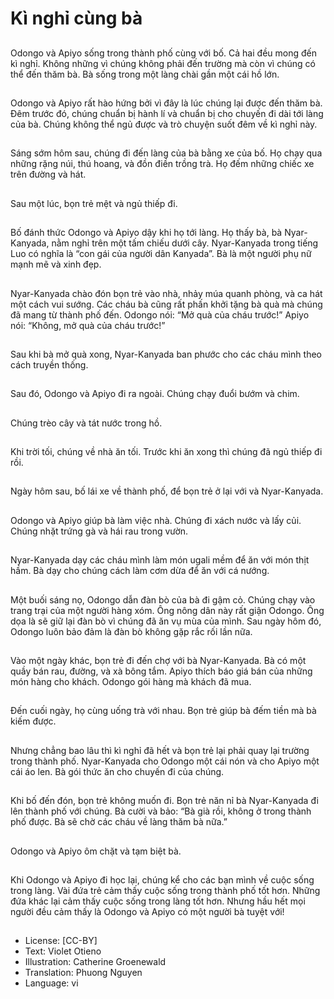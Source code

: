 # Kì nghỉ cùng bà

##
Odongo và Apiyo sống trong thành phố cùng với bố. Cả hai đều mong đến kì nghỉ. Không những vì chúng không phải đến trường mà còn vì chúng có thể đến thăm bà. Bà sống trong một làng chài gần một cái hồ lớn.

##
Odongo và Apiyo rất hào hứng bởi vì đây là lúc chúng lại được đến thăm bà. Đêm trước đó, chúng chuẩn bị hành lí và chuẩn bị cho chuyến đi dài tới làng của bà. Chúng không thể ngủ được và trò chuyện suốt đêm về kì nghỉ này.

##
Sáng sớm hôm sau, chúng đi đến làng của bà bằng xe của bố. Họ chạy qua những rặng núi, thú hoang, và đồn điền trồng trà. Họ đếm những chiếc xe trên đường và hát.

##
Sau một lúc, bọn trẻ mệt và ngủ thiếp đi.

##
Bố đánh thức Odongo và Apiyo dậy khi họ tới làng. Họ thấy bà, bà Nyar-Kanyada, nằm nghỉ trên một tấm chiếu dưới cây. Nyar-Kanyada trong tiếng Luo có nghĩa là “con gái của người dân Kanyada”. Bà là một người phụ nữ mạnh mẽ và xinh đẹp.

##
Nyar-Kanyada chào đón bọn trẻ vào nhà, nhảy múa quanh phòng, và ca hát một cách vui sướng. Các cháu bà cũng rất phấn khởi tặng bà quà mà chúng đã mang từ thành phố đến. Odongo nói: “Mở quà của cháu trước!” Apiyo nói: “Không, mở quà của cháu trước!”

##
Sau khi bà mở quà xong, Nyar-Kanyada ban phước cho các cháu mình theo cách truyền thống.

##
Sau đó, Odongo và Apiyo đi ra ngoài. Chúng chạy đuổi bướm và chim.

##
Chúng trèo cây và tát nước trong hồ.

##
Khi trời tối, chúng về nhà ăn tối. Trước khi ăn xong thì chúng đã ngủ thiếp đi rồi.

##
Ngày hôm sau, bố lái xe về thành phố, để bọn trẻ ở lại với và Nyar-Kanyada.

##
Odongo và Apiyo giúp bà làm việc nhà. Chúng đi xách nước và lấy củi. Chúng nhặt trứng gà và hái rau trong vườn.

##
Nyar-Kanyada dạy các cháu mình làm món ugali mềm để ăn với món thịt hầm. Bà dạy cho chúng cách làm cơm dừa để ăn với cá nướng.

##
Một buối sáng nọ, Odongo dẫn đàn bò của bà đi gậm cỏ. Chúng chạy vào trang trại của một người hàng xóm. Ông nông dân này rất giận Odongo. Ông dọa là sẽ giữ lại đàn bò vì chúng đã ăn vụ mùa của mình. Sau ngày hôm đó, Odongo luôn bảo đảm là đàn bò không gặp rắc rối lần nữa.

##
Vào một ngày khác, bọn trẻ đi đến chợ với bà Nyar-Kanyada. Bà có một quầy bán rau, đường, và xà bông tắm. Apiyo thích báo giá bán của những món hàng cho khách. Odongo gói hàng mà khách đã mua.

##
Đến cuối ngày, họ cùng uống trà với nhau. Bọn trẻ giúp bà đếm tiền mà bà kiếm được.

##
Nhưng chẳng bao lâu thì kì nghỉ đã hết và bọn trẻ lại phải quay lại trường trong thành phố. Nyar-Kanyada cho Odongo một cái nón và cho Apiyo một cái áo len. Bà gói thức ăn cho chuyến đi của chúng.

##
Khi bố đến đón, bọn trẻ không muốn đi. Bọn trẻ năn nỉ bà Nyar-Kanyada đi lên thành phố với chúng. Bà cười và bảo: “Bà già rồi, không ở trong thành phố được. Bà sẽ chờ các cháu về làng thăm bà nữa.”

##
Odongo và Apiyo ôm chặt và tạm biệt bà.

##
Khi Odongo và Apiyo đi học lại, chúng kể cho các bạn mình về cuộc sống trong làng. Vài đứa trẻ cảm thấy cuộc sống trong thành phố tốt hơn. Những đứa khác lại cảm thấy cuộc sống trong làng tốt hơn. Nhưng hầu hết mọi người đều cảm thấy là Odongo và Apiyo có một người bà tuyệt với!

##
* License: [CC-BY]
* Text: Violet Otieno
* Illustration: Catherine Groenewald
* Translation: Phuong Nguyen
* Language: vi
